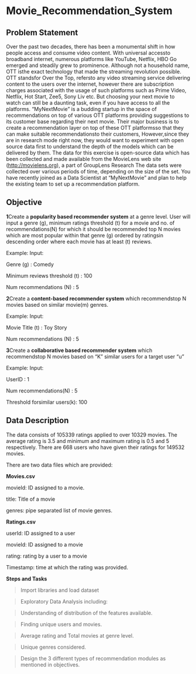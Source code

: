 # Movie_Recommendation_System

## Problem Statement

Over the past two decades, there has been a monumental shift in how people
access and consume video content. With universal accessto broadband
internet, numerous platforms like YouTube, Netflix, HBO Go emerged and
steadily grew to prominence.
Although not a household name, OTT isthe exact technology that made the
streaming revolution possible.
OTT standsfor Over the Top, refersto any video streaming service delivering
content to the users over the internet, however there are subscription charges
associated with the usage of such platforms such as Prime Video, Netflix, Hot
Start, Zee5, Sony Liv etc.
But choosing your next movie to watch can still be a daunting task, even if you
have access to all the platforms.
“MyNextMovie” is a budding startup in the space of recommendations on top
of various OTT platforms providing suggestions to its customer base regarding
their next movie.
Their major business is to create a recommendation layer on top of these OTT
platformsso that they can make suitable recommendationsto their customers,
However,since they are in research mode right now, they would want to
experiment with open source data first to understand the depth of the models
which can be delivered by them.
The data for this exercise is open-source data which has been collected and
made available from the MovieLens web site (http://movielens.org), a part of
GroupLens
Research The data sets were collected over various periods of time, depending
on the size of the set.
You have recently joined as a Data Scientist at “MyNextMovie” and plan to
help the existing team to set up a recommendation platform.

## Objective

**1**Create a **popularity based recommender system** at a genre level. User will
input a genre (g), minimum ratings threshold (t) for a movie and no. of
recommendations(N) for which it should be recommended top N movies
which are most popular within that genre (g) ordered by ratingsin descending
order where each movie has at least (t) reviews.

Example:
Input:

Genre (g) : Comedy

Minimum reviews threshold (t) : 100

Num recommendations (N) : 5


**2**Create a **content-based recommender system** which recommendstop N
movies based on similar movie(m) genres.

Example:
Input:

Movie Title (t) : Toy Story

Num recommendations (N) : 5


**3**Create a **collaborative based recommender system** which recommendstop N
movies based on “K” similar users for a target user “u”

Example:
Input:

UserID : 1

Num recommendations(N) : 5

Threshold forsimilar users(k): 100

## Data Description
The data consists of 105339 ratings applied to over 10329 movies. The average
rating is 3.5 and minimum and maximum rating is 0.5 and 5 respectively. There
are 668 users who have given their ratings for 149532 movies.

There are two data files which are provided:

**Movies.csv**

movieId: ID assigned to a movie.

title: Title of a movie

genres: pipe separated list of movie genres.

**Ratings.csv**

userId: ID assigned to a user

movieId: ID assigned to a movie

rating: rating by a user to a movie

Timestamp: time at which the rating was provided.

**Steps and Tasks**

> Import libraries and load dataset

> Exploratory Data Analysis including:

> Understanding of distribution of the features available.

> Finding unique users and movies.

> Average rating and Total movies at genre level.

> Unique genres considered.

> Design the 3 different types of recommendation modules as mentioned in
objectives.
